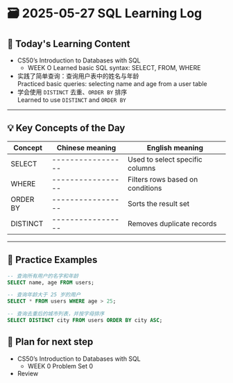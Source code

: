 # 🗃️ 2025-05-27 SQL Learning Log

## 📘 Today's Learning Content
- CS50’s Introduction to Databases with SQL 
  - WEEK O 
  Learned basic SQL syntax: SELECT, FROM, WHERE
- 实践了简单查询：查询用户表中的姓名与年龄  
  Practiced basic queries: selecting name and age from a user table
- 学会使用 `DISTINCT` 去重、`ORDER BY` 排序  
  Learned to use `DISTINCT` and `ORDER BY`

---

## 💡 Key Concepts of the Day
| Concept  | Chinese meaning   | English meaning                  |
| -------- | ----------------- | -------------------------------- |
| SELECT   | ----------------- | Used to select specific columns  |
| WHERE    | ----------------- | Filters rows based on conditions |
| ORDER BY | ----------------- | Sorts the result set             |
| DISTINCT | ----------------- | Removes duplicate records        |

---

## 🧪 Practice Examples

```sql
-- 查询所有用户的名字和年龄
SELECT name, age FROM users;

-- 查询年龄大于 25 岁的用户
SELECT * FROM users WHERE age > 25;

-- 查询去重后的城市列表，并按字母排序
SELECT DISTINCT city FROM users ORDER BY city ASC;
```

## 🎯 Plan for next step
- CS50’s Introduction to Databases with SQL
  - WEEK 0 Problem Set 0
- Review 